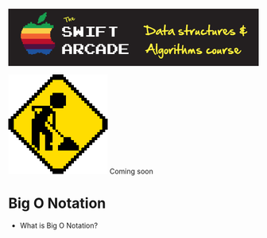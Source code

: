 ![](images/banner.png)

![](images/construction.gif) Coming soon

# Big O Notation

- What is Big O Notation?
